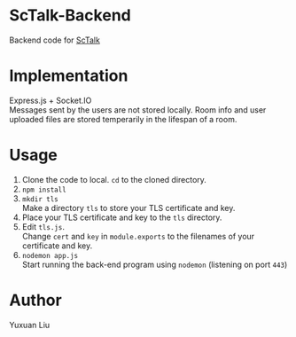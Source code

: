 # ScTalk-Backend
Backend code for <a href='https://github.com/rickliu131/ScTalk'>ScTalk</a>

# Implementation
Express.js + Socket.IO<br>
Messages sent by the users are not stored locally. Room info and user uploaded files are stored temperarily in the lifespan of a room.

# Usage
1. Clone the code to local. `cd` to the cloned directory.<br>
2. `npm install`<br>
3. `mkdir tls`<br>Make a directory `tls` to store your TLS certificate and key.
4. Place your TLS certificate and key to the `tls` directory.
5. Edit `tls.js`.<br>Change `cert` and `key` in `module.exports` to the filenames of your certificate and key.
6. `nodemon app.js`<br>Start running the back-end program using `nodemon` (listening on port `443`)

# Author
Yuxuan Liu
